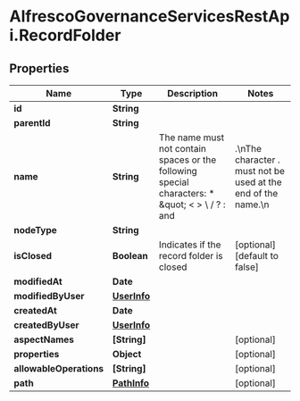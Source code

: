 # AlfrescoGovernanceServicesRestApi.RecordFolder

## Properties
Name | Type | Description | Notes
------------ | ------------- | ------------- | -------------
**id** | **String** |  | 
**parentId** | **String** |  | 
**name** | **String** | The name must not contain spaces or the following special characters: * \&quot; &lt; &gt; \\ / ? : and |.\nThe character . must not be used at the end of the name.\n | 
**nodeType** | **String** |  | 
**isClosed** | **Boolean** | Indicates if the record folder is closed | [optional] [default to false]
**modifiedAt** | **Date** |  | 
**modifiedByUser** | [**UserInfo**](UserInfo.md) |  | 
**createdAt** | **Date** |  | 
**createdByUser** | [**UserInfo**](UserInfo.md) |  | 
**aspectNames** | **[String]** |  | [optional] 
**properties** | **Object** |  | [optional] 
**allowableOperations** | **[String]** |  | [optional] 
**path** | [**PathInfo**](PathInfo.md) |  | [optional] 


